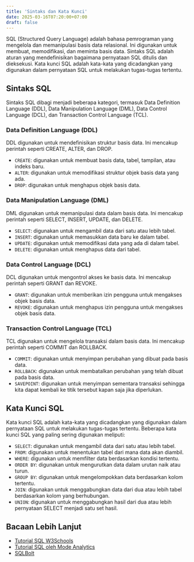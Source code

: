 ```yaml
---
title: 'Sintaks dan Kata Kunci'
date: 2025-03-16T07:20:00+07:00
draft: false
---
```


SQL (Structured Query Language) adalah bahasa pemrograman yang mengelola dan memanipulasi basis data relasional. Ini digunakan untuk membuat, memodifikasi, dan meminta basis data. Sintaks SQL adalah aturan yang mendefinisikan bagaimana pernyataan SQL ditulis dan dieksekusi. Kata kunci SQL adalah kata-kata yang dicadangkan yang digunakan dalam pernyataan SQL untuk melakukan tugas-tugas tertentu.

## Sintaks SQL

Sintaks SQL dibagi menjadi beberapa kategori, termasuk Data Definition Language (DDL), Data Manipulation Language (DML), Data Control Language (DCL), dan Transaction Control Language (TCL).

### Data Definition Language (DDL)

DDL digunakan untuk mendefinisikan struktur basis data. Ini mencakup perintah seperti CREATE, ALTER, dan DROP.

- `CREATE`: digunakan untuk membuat basis data, tabel, tampilan, atau indeks baru.
- `ALTER`: digunakan untuk memodifikasi struktur objek basis data yang ada.
- `DROP`: digunakan untuk menghapus objek basis data.

### Data Manipulation Language (DML)

DML digunakan untuk memanipulasi data dalam basis data. Ini mencakup perintah seperti SELECT, INSERT, UPDATE, dan DELETE.

- `SELECT`: digunakan untuk mengambil data dari satu atau lebih tabel.
- `INSERT`: digunakan untuk memasukkan data baru ke dalam tabel.
- `UPDATE`: digunakan untuk memodifikasi data yang ada di dalam tabel.
- `DELETE`: digunakan untuk menghapus data dari tabel.

### Data Control Language (DCL)

DCL digunakan untuk mengontrol akses ke basis data. Ini mencakup perintah seperti GRANT dan REVOKE.

- `GRANT`: digunakan untuk memberikan izin pengguna untuk mengakses objek basis data.
- `REVOKE`: digunakan untuk menghapus izin pengguna untuk mengakses objek basis data.

### Transaction Control Language (TCL)

TCL digunakan untuk mengelola transaksi dalam basis data. Ini mencakup perintah seperti COMMIT dan ROLLBACK.

- `COMMIT`: digunakan untuk menyimpan perubahan yang dibuat pada basis data.
- `ROLLBACK`: digunakan untuk membatalkan perubahan yang telah dibuat pada basis data.
- `SAVEPOINT`: digunakan untuk menyimpan sementara transaksi sehingga kita dapat kembali ke titik tersebut kapan saja jika diperlukan.

## Kata Kunci SQL

Kata kunci SQL adalah kata-kata yang dicadangkan yang digunakan dalam pernyataan SQL untuk melakukan tugas-tugas tertentu. Beberapa kata kunci SQL yang paling sering digunakan meliputi:

- `SELECT`: digunakan untuk mengambil data dari satu atau lebih tabel.
- `FROM`: digunakan untuk menentukan tabel dari mana data akan diambil.
- `WHERE`: digunakan untuk memfilter data berdasarkan kondisi tertentu.
- `ORDER BY`: digunakan untuk mengurutkan data dalam urutan naik atau turun.
- `GROUP BY`: digunakan untuk mengelompokkan data berdasarkan kolom tertentu.
- `JOIN`: digunakan untuk menggabungkan data dari dua atau lebih tabel berdasarkan kolom yang berhubungan.
- `UNION`: digunakan untuk menggabungkan hasil dari dua atau lebih pernyataan SELECT menjadi satu set hasil.

## Bacaan Lebih Lanjut

- [Tutorial SQL W3Schools](https://www.w3schools.com/sql/)
- [Tutorial SQL oleh Mode Analytics](https://mode.com/sql-tutorial/)
- [SQLBolt](https://sqlbolt.com/)
